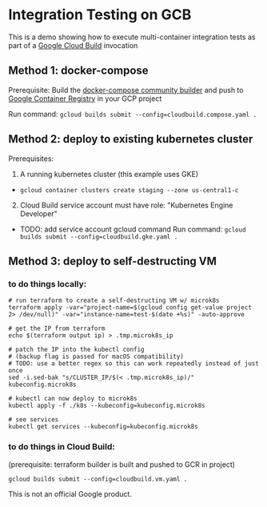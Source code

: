 # Integration Testing on GCB
This is a demo showing how to execute multi-container integration tests as part of a [Google Cloud Build](https://cloud.google.com/cloud-build/) invocation

## Method 1: docker-compose
Prerequisite:
Build the [docker-compose community builder](https://github.com/GoogleCloudPlatform/cloud-builders-community/tree/master/docker-compose) and push to [Google Container Registry](https://cloud.google.com/container-registry/) in your GCP project

Run command:
`gcloud builds submit --config=cloudbuild.compose.yaml .`

## Method 2: deploy to existing kubernetes cluster
Prerequisites:

1. A running kubernetes cluster (this example uses GKE)
  - `gcloud container clusters create staging --zone us-central1-c` 
2. Cloud Build service account must have role: "Kubernetes Engine Developer"
  - TODO: add service account gcloud command
  Run command:
  `gcloud builds submit --config=cloudbuild.gke.yaml .`

## Method 3: deploy to self-destructing VM

### to do things locally:
```
# run terraform to create a self-destructing VM w/ microk8s
terraform apply -var="project-name=$(gcloud config get-value project 2> /dev/null)" -var="instance-name=test-$(date +%s)" -auto-approve

# get the IP from terraform
echo $(terraform output ip) > .tmp.microk8s_ip

# patch the IP into the kubectl config
# (backup flag is passed for macOS compatibility)
# TODO: use a better regex so this can work repeatedly instead of just once
sed -i.sed-bak "s/CLUSTER_IP/$(< .tmp.microk8s_ip)/" kubeconfig.microk8s

# kubectl can now deploy to microk8s
kubectl apply -f ./k8s --kubeconfig=kubeconfig.microk8s

# see services
kubectl get services --kubeconfig=kubeconfig.microk8s
```

### to do things in Cloud Build:
(prerequisite: terraform builder is built and pushed to GCR in project)
```
gcloud builds submit --config=cloudbuild.vm.yaml .
```



This is not an official Google product.
